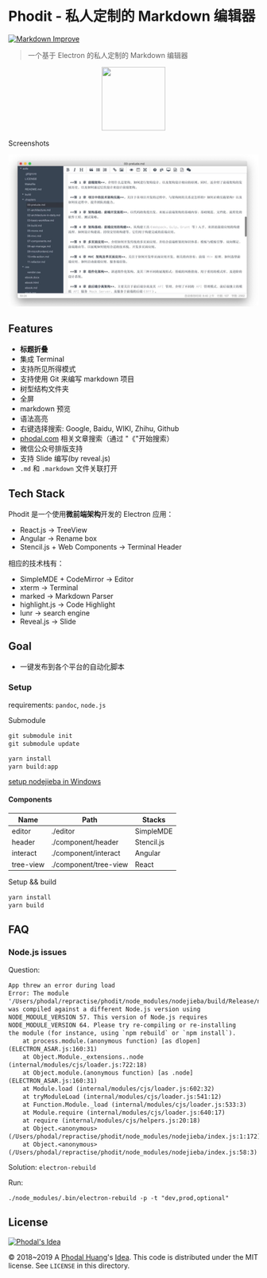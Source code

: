 # Phodit - 私人定制的 Markdown 编辑器

[![Markdown Improve](https://img.shields.io/badge/markdown--improve-Phodal-blue.svg)](https://github.com/phodal/markdown-improve)

> 一个基于 Electron 的私人定制的 Markdown 编辑器

<p align="center">
  <img width="128" height="128" src="./assets/imgs/icons/png/256x256.png">
</p> 

Screenshots

![Screenshots](./docs/phodit.jpg)

Features
---

 - **标题折叠**
 - 集成 Terminal 
 - 支持所见所得模式
 - 支持使用 Git 来编写 markdown 项目
 - 树型结构文件夹
 - 全屏
 - markdown 预览
 - 语法高亮
 - 右键选择搜索: Google, Baidu, WIKI, Zhihu, Github
 - [phodal.com](https://www.phodal.com) 相关文章搜索（通过 "《"开始搜索）
 - 微信公众号排版支持
 - 支持 Slide 编写(by reveal.js)
 - `.md` 和 `.markdown` 文件关联打开
 
Tech Stack
---

Phodit 是一个使用**微前端架构**开发的 Electron 应用：

 - React.js -> TreeView
 - Angular -> Rename box
 - Stencil.js + Web Components -> Terminal Header
 
相应的技术栈有：
 
 - SimpleMDE + CodeMirror -> Editor
 - xterm -> Terminal
 - marked -> Markdown Parser
 - highlight.js -> Code Highlight
 - lunr -> search engine 
 - Reveal.js -> Slide
 
Goal
---

 - 一键发布到各个平台的自动化脚本

### Setup

requirements: ``pandoc``, ``node.js``

Submodule 

```
git submodule init
git submodule update
```

```
yarn install 
yarn build:app
```

[setup nodejieba in Windows](https://github.com/yanyiwu/nodejieba)

#### Components

Name       |    Path                | Stacks 
-----------|------------------------|--------
 editor    |  ./editor              | SimpleMDE
 header    |  ./component/header    | Stencil.js
 interact  |  ./component/interact   | Angular
 tree-view |  ./component/tree-view | React

Setup && build

```
yarn install
yarn build
```

## FAQ

### Node.js issues

Question:

```
App threw an error during load
Error: The module '/Users/phodal/repractise/phodit/node_modules/nodejieba/build/Release/nodejieba.node'
was compiled against a different Node.js version using
NODE_MODULE_VERSION 57. This version of Node.js requires
NODE_MODULE_VERSION 64. Please try re-compiling or re-installing
the module (for instance, using `npm rebuild` or `npm install`).
    at process.module.(anonymous function) [as dlopen] (ELECTRON_ASAR.js:160:31)
    at Object.Module._extensions..node (internal/modules/cjs/loader.js:722:18)
    at Object.module.(anonymous function) [as .node] (ELECTRON_ASAR.js:160:31)
    at Module.load (internal/modules/cjs/loader.js:602:32)
    at tryModuleLoad (internal/modules/cjs/loader.js:541:12)
    at Function.Module._load (internal/modules/cjs/loader.js:533:3)
    at Module.require (internal/modules/cjs/loader.js:640:17)
    at require (internal/modules/cjs/helpers.js:20:18)
    at Object.<anonymous> (/Users/phodal/repractise/phodit/node_modules/nodejieba/index.js:1:172)
    at Object.<anonymous> (/Users/phodal/repractise/phodit/node_modules/nodejieba/index.js:58:3)
```

Solution: ``electron-rebuild``

Run:

```
./node_modules/.bin/electron-rebuild -p -t "dev,prod,optional"
```


## License

[![Phodal's Idea](https://brand.phodal.com/shields/idea-small.svg)](https://ideas.phodal.com/)

© 2018~2019 A [Phodal Huang](https://www.phodal.com)'s [Idea](https://github.com/phodal/ideas).  This code is distributed under the MIT license. See `LICENSE` in this directory.
